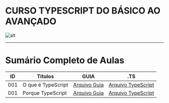 # CURSO TYPESCRIPT DO BÁSICO AO AVANÇADO   

![alt](https://images.prismic.io/spacetravelingtun/9c5b6cf0-9362-4562-823c-be087ff8e2a1_TypeScript_Vantagens_mitos_e_aplicacoes.png?auto=compress,format&rect=0,266,1920,549&w=1400&h=400)

----
# Sumário Completo de Aulas

| ID  | Titulos            | GUIA             | .TS                                                     |
| --- | ------------------ | ---------------- | ------------------------------------------------------- |
| 001 | O que é TypeScript | [Arquivo Guia]() | [Arquivo TypeScript](ts.AULAS/aula.001/introducao.yaml) |
| 001 | Porque TypeScript  | [Arquivo Guia]() | [Arquivo TypeScript](ts.AULAS/aula.002/introducao.yaml) |